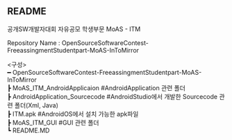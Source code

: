 ## README

공개SW개발자대회
자유공모
학생부문
MoAS - ITM


Repository Name : OpenSourceSoftwareContest-FreeassingmentStudentpart-MoAS-InToMirror
      
<구성>      
      ━ OpenSourceSoftwareContest-FreeassingmentStudentpart-MoAS-InToMirror     
          ┣ MoAS_ITM_AndroidApplicaion               #AndroidApplication 관련 폴더              
              ┣ AndroidApplication_Sourcecode        #AndroidStudio에서 개발한 Sourcecode 관련 폴더(Xml, Java)                    
              ┣ ITM.apk                              #AndroidOS에서 설치 가능한 apk파일            
          ┣ MoAS_ITM_GUI                             #GUI 관련 폴더            
          ┗ README.MD
